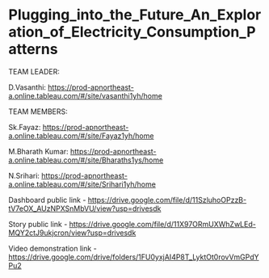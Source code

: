 # Plugging_into_the_Future_An_Exploration_of_Electricity_Consumption_Patterns

TEAM LEADER:

D.Vasanthi: https://prod-apnortheast-a.online.tableau.com/#/site/vasanthi1yh/home

TEAM MEMBERS:

Sk.Fayaz: https://prod-apnortheast-a.online.tableau.com/#/site/Fayaz1yh/home

M.Bharath Kumar: https://prod-apnortheast-a.online.tableau.com/#/site/Bharaths1ys/home

N.Srihari: https://prod-apnortheast-a.online.tableau.com/#/site/Srihari1yh/home

Dashboard public link - https://drive.google.com/file/d/11SzluhoOPzzB-tV7eOX_AUzNPXSnMbVU/view?usp=drivesdk

Story public link - https://drive.google.com/file/d/11X97ORmUXWhZwLEd-MQY2ctJ9ukjcron/view?usp=drivesdk

Video demonstration link - https://drive.google.com/drive/folders/1FU0yxjAI4P8T_LyktOt0rovVmGPdYPu2
